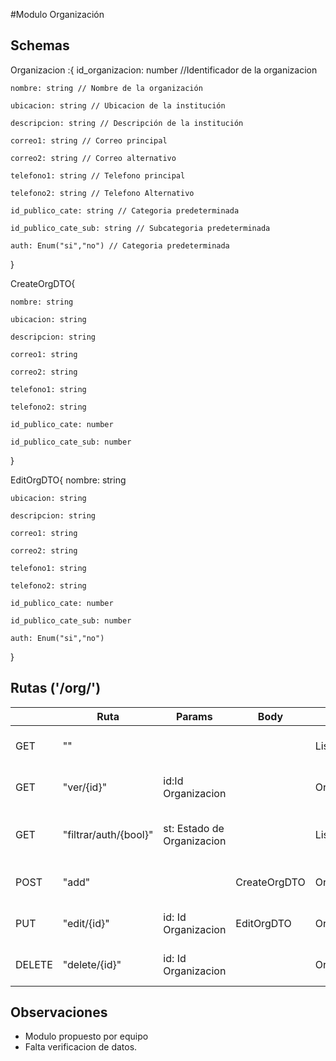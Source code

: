 #Modulo Organización

## Schemas

Organizacion :{
    id_organizacion: number //Identificador de la organizacion
    
    nombre: string // Nombre de la organización
    
    ubicacion: string // Ubicacion de la institución
    
    descripcion: string // Descripción de la institución
    
    correo1: string // Correo principal
    
    correo2: string // Correo alternativo
    
    telefono1: string // Telefono principal
    
    telefono2: string // Telefono Alternativo
    
    id_publico_cate: string // Categoria predeterminada
    
    id_publico_cate_sub: string // Subcategoria predeterminada
    
    auth: Enum("si","no") // Categoria predeterminada
}

CreateOrgDTO{
    
    nombre: string
    
    ubicacion: string
    
    descripcion: string

    correo1: string
    
    correo2: string
    
    telefono1: string
    
    telefono2: string
    
    id_publico_cate: number
    
    id_publico_cate_sub: number

}

EditOrgDTO{
    nombre: string
    
    ubicacion: string
    
    descripcion: string
    
    correo1: string
    
    correo2: string
    
    telefono1: string
    
    telefono2: string
    
    id_publico_cate: number
    
    id_publico_cate_sub: number
    
    auth: Enum("si","no")
}



## Rutas ('/org/')

|        | Ruta                  | Params                     | Body         | Return              | Función                                   |
|--------|-----------------------|----------------------------|--------------|---------------------|-------------------------------------------|
| GET    | ""                    |                            |              | Lista(Organización) | Entrega todas las categorias registradas  |
| GET    | "ver/{id}"            | id:Id Organizacion         |              | Organización        | Busca una organización segun su ID        |
| GET    | "filtrar/auth/{bool}" | st: Estado de Organizacion |              | Lista(Organización) | Filtra las organizaciones según su estado |
| POST   | "add"                 |                            | CreateOrgDTO | Organización        | Crea una nueva organización               |
| PUT    | "edit/{id}"           | id: Id Organizacion        | EditOrgDTO   | Organizacion        | Edita una organizacion existente          |
| DELETE | "delete/{id}"         | id: Id Organizacion        |              | Organizacion        | Elimina una organizacion existente        |

## Observaciones
* Modulo propuesto por equipo
* Falta verificacion de datos.